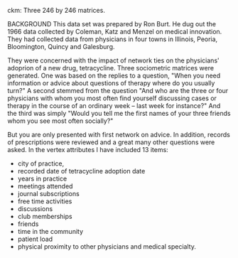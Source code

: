 ckm: Three 246 by 246 matrices.

BACKGROUND This data set was prepared by Ron Burt. He dug out the 1966 data collected by Coleman, Katz and Menzel on medical innovation.
They had collected data from physicians in four towns in Illinois, Peoria, Bloomington, Quincy and Galesburg.

They were concerned with the impact of network ties on the physicians' adoprion of a new drug, tetracycline.
Three sociometric matrices were generated. One was based on the replies to a question,
"When you need information or advice about questions of therapy where do you usually turn?"
A second stemmed from the question "And who are the three or four physicians with whom you most often find yourself discussing cases or therapy in the course of an ordinary week – last week for instance?" 
And the third was simply "Would you tell me the first names of your three friends whom you see most often socially?"


But you are only presented with first network on advice.
In addition, records of prescriptions were reviewed and a great many other questions were asked. 
In the vertex attributes I have included 13 items:
* city of practice, 
* recorded date of tetracycline adoption date
*  years in practice
*  meetings attended
*  journal subscriptions
*  free time activities
*  discussions
*  club memberships
*  friends
*  time in the community
*  patient load
*  physical proximity to other physicians and medical specialty.

